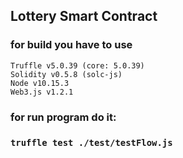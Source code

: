 ## Lottery Smart Contract

### for build you have to use
``` 
Truffle v5.0.39 (core: 5.0.39)
Solidity v0.5.8 (solc-js)
Node v10.15.3
Web3.js v1.2.1
```

### for run program do it: 
### `truffle test ./test/testFlow.js`